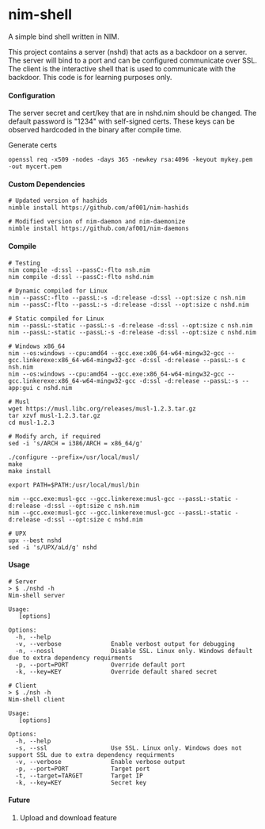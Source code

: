 # nim-shell
A simple bind shell written in NIM. 

This project contains a server (nshd) that acts as a backdoor on a server. The server will bind to a port and can be configured communicate over SSL. The client is the interactive shell that is used to communicate with the backdoor. This code is for learning purposes only.

#### Configuration
The server secret and cert/key that are in nshd.nim should be changed. The default password is "1234" with self-signed certs. These keys can be observed hardcoded in the binary after compile time. 

Generate certs
```
openssl req -x509 -nodes -days 365 -newkey rsa:4096 -keyout mykey.pem -out mycert.pem
```

#### Custom Dependencies
```
# Updated version of hashids
nimble install https://github.com/af001/nim-hashids

# Modified version of nim-daemon and nim-daemonize
nimble install https://github.com/af001/nim-daemons
```

#### Compile
```
# Testing
nim compile -d:ssl --passC:-flto nsh.nim
nim compile -d:ssl --passC:-flto nshd.nim

# Dynamic compiled for Linux
nim --passC:-flto --passL:-s -d:release -d:ssl --opt:size c nsh.nim
nim --passC:-flto --passL:-s -d:release -d:ssl --opt:size c nshd.nim

# Static compiled for Linux
nim --passL:-static --passL:-s -d:release -d:ssl --opt:size c nsh.nim
nim --passL:-static --passL:-s -d:release -d:ssl --opt:size c nshd.nim

# Windows x86_64
nim --os:windows --cpu:amd64 --gcc.exe:x86_64-w64-mingw32-gcc --gcc.linkerexe:x86_64-w64-mingw32-gcc -d:ssl -d:release --passL:-s c nsh.nim
nim --os:windows --cpu:amd64 --gcc.exe:x86_64-w64-mingw32-gcc --gcc.linkerexe:x86_64-w64-mingw32-gcc -d:ssl -d:release --passL:-s --app:gui c nshd.nim

# Musl
wget https://musl.libc.org/releases/musl-1.2.3.tar.gz
tar xzvf musl-1.2.3.tar.gz
cd musl-1.2.3

# Modify arch, if required
sed -i 's/ARCH = i386/ARCH = x86_64/g'

./configure --prefix=/usr/local/musl/
make
make install

export PATH=$PATH:/usr/local/musl/bin

nim --gcc.exe:musl-gcc --gcc.linkerexe:musl-gcc --passL:-static -d:release -d:ssl --opt:size c nsh.nim 
nim --gcc.exe:musl-gcc --gcc.linkerexe:musl-gcc --passL:-static -d:release -d:ssl --opt:size c nshd.nim 

# UPX
upx --best nshd
sed -i 's/UPX/aLd/g' nshd
```

#### Usage
```
# Server
> $ ./nshd -h
Nim-shell server

Usage:
   [options]

Options:
  -h, --help
  -v, --verbose              Enable verbost output for debugging
  -n, --nossl                Disable SSL. Linux only. Windows default due to extra dependency requirments
  -p, --port=PORT            Override default port
  -k, --key=KEY              Override default shared secret

# Client
> $ ./nsh -h
Nim-shell client

Usage:
   [options]

Options:
  -h, --help
  -s, --ssl                  Use SSL. Linux only. Windows does not support SSL due to extra dependency requirments
  -v, --verbose              Enable verbose output
  -p, --port=PORT            Target port
  -t, --target=TARGET        Target IP
  -k, --key=KEY              Secret key
```

#### Future 
1. Upload and download feature
